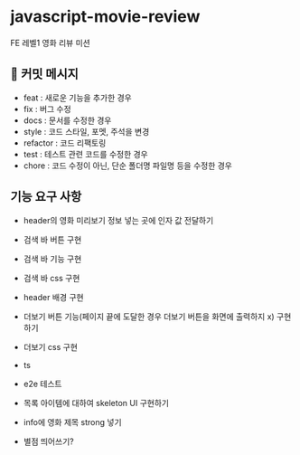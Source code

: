 # javascript-movie-review

FE 레벨1 영화 리뷰 미션

## 📝 커밋 메시지

- feat : 새로운 기능을 추가한 경우
- fix : 버그 수정
- docs : 문서를 수정한 경우
- style : 코드 스타일, 포멧, 주석을 변경
- refactor : 코드 리팩토링
- test : 테스트 관련 코드를 수정한 경우
- chore : 코드 수정이 아닌, 단순 폴더명 파일명 등을 수정한 경우

## 기능 요구 사항

- header의 영화 미리보기 정보 넣는 곳에 인자 값 전달하기
- 검색 바 버튼 구현
- 검색 바 기능 구현
- 검색 바 css 구현

- header 배경 구현

- 더보기 버튼 기능(페이지 끝에 도달한 경우 더보기 버튼을 화면에 출력하지 x) 구현하기
- 더보기 css 구현

- ts
- e2e 테스트

- 목록 아이템에 대하여 skeleton UI 구현하기
- info에 영화 제목 strong 넣기
- 별점 띄어쓰기?